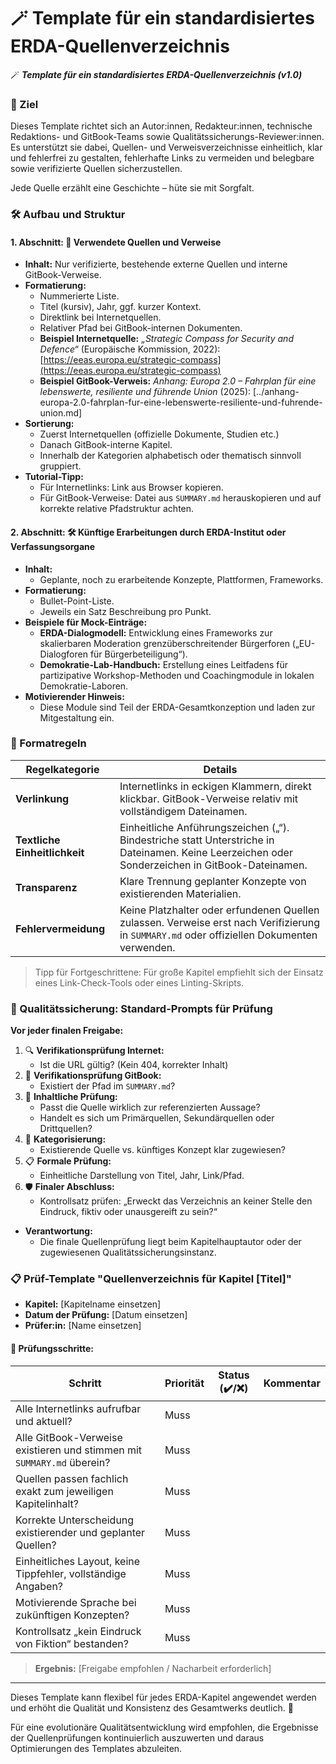 # 🪄 Template für ein standardisiertes ERDA-Quellenverzeichnis

🪄 _**Template für ein standardisiertes ERDA-Quellenverzeichnis (v1.0)**_

### 🎯 Ziel

Dieses Template richtet sich an Autor:innen, Redakteur:innen, technische Redaktions- und GitBook-Teams sowie Qualitätssicherungs-Reviewer:innen.\
Es unterstützt sie dabei, Quellen- und Verweisverzeichnisse einheitlich, klar und fehlerfrei zu gestalten, fehlerhafte Links zu vermeiden und belegbare sowie verifizierte Quellen sicherzustellen.

Jede Quelle erzählt eine Geschichte – hüte sie mit Sorgfalt.

### 🛠 Aufbau und Struktur

#### 1. Abschnitt: 📎 Verwendete Quellen und Verweise

* **Inhalt:** Nur verifizierte, bestehende externe Quellen und interne GitBook-Verweise.
* **Formatierung:**
  * Nummerierte Liste.
  * Titel (kursiv), Jahr, ggf. kurzer Kontext.
  * Direktlink bei Internetquellen.
  * Relativer Pfad bei GitBook-internen Dokumenten.
  * **Beispiel Internetquelle:** _„Strategic Compass for Security and Defence“_ (Europäische Kommission, 2022): [https://eeas.europa.eu/strategic-compass](https://eeas.europa.eu/strategic-compass)
  * **Beispiel GitBook-Verweis:** _Anhang: Europa 2.0 – Fahrplan für eine lebenswerte, resiliente und führende Union_ (2025): \[../anhang-europa-2.0-fahrplan-fur-eine-lebenswerte-resiliente-und-fuhrende-union.md]
* **Sortierung:**
  * Zuerst Internetquellen (offizielle Dokumente, Studien etc.)
  * Danach GitBook-interne Kapitel.
  * Innerhalb der Kategorien alphabetisch oder thematisch sinnvoll gruppiert.
* **Tutorial-Tipp:**
  * Für Internetlinks: Link aus Browser kopieren.
  * Für GitBook-Verweise: Datei aus `SUMMARY.md` herauskopieren und auf korrekte relative Pfadstruktur achten.

#### 2. Abschnitt: 🛠️ Künftige Erarbeitungen durch ERDA-Institut oder Verfassungsorgane

* **Inhalt:**
  * Geplante, noch zu erarbeitende Konzepte, Plattformen, Frameworks.
* **Formatierung:**
  * Bullet-Point-Liste.
  * Jeweils ein Satz Beschreibung pro Punkt.
* **Beispiele für Mock-Einträge:**
  * **ERDA-Dialogmodell:** Entwicklung eines Frameworks zur skalierbaren Moderation grenzüberschreitender Bürgerforen („EU-Dialogforen für Bürgerbeteiligung“).
  * **Demokratie-Lab-Handbuch:** Erstellung eines Leitfadens für partizipative Workshop-Methoden und Coachingmodule in lokalen Demokratie-Laboren.
* **Motivierender Hinweis:**
  * Diese Module sind Teil der ERDA-Gesamtkonzeption und laden zur Mitgestaltung ein.

### 📐 Formatregeln

| Regelkategorie                | Details                                                                                                                                         |
| ----------------------------- | ----------------------------------------------------------------------------------------------------------------------------------------------- |
| **Verlinkung**                | Internetlinks in eckigen Klammern, direkt klickbar. GitBook-Verweise relativ mit vollständigem Dateinamen.                                      |
| **Textliche Einheitlichkeit** | Einheitliche Anführungszeichen („“). Bindestriche statt Unterstriche in Dateinamen. Keine Leerzeichen oder Sonderzeichen in GitBook-Dateinamen. |
| **Transparenz**               | Klare Trennung geplanter Konzepte von existierenden Materialien.                                                                                |
| **Fehlervermeidung**          | Keine Platzhalter oder erfundenen Quellen zulassen. Verweise erst nach Verifizierung in `SUMMARY.md` oder offiziellen Dokumenten verwenden.     |

> Tipp für Fortgeschrittene: Für große Kapitel empfiehlt sich der Einsatz eines Link-Check-Tools oder eines Linting-Skripts.

### 🧠 Qualitätssicherung: Standard-Prompts für Prüfung

**Vor jeder finalen Freigabe:**

1. 🔍 **Verifikationsprüfung Internet:**
   * Ist die URL gültig? (Kein 404, korrekter Inhalt)
2. 📂 **Verifikationsprüfung GitBook:**
   * Existiert der Pfad im `SUMMARY.md`?
3. 📑 **Inhaltliche Prüfung:**
   * Passt die Quelle wirklich zur referenzierten Aussage?
   * Handelt es sich um Primärquellen, Sekundärquellen oder Drittquellen?
4. 🚦 **Kategorisierung:**
   * Existierende Quelle vs. künftiges Konzept klar zugewiesen?
5. 📋 **Formale Prüfung:**
   * Einheitliche Darstellung von Titel, Jahr, Link/Pfad.
6. 🛡️ **Finaler Abschluss:**
   * Kontrollsatz prüfen: „Erweckt das Verzeichnis an keiner Stelle den Eindruck, fiktiv oder unausgereift zu sein?“

* **Verantwortung:**
  * Die finale Quellenprüfung liegt beim Kapitelhauptautor oder der zugewiesenen Qualitätssicherungsinstanz.

### 📋 Prüf-Template "Quellenverzeichnis für Kapitel \[Titel]"

* **Kapitel:** \[Kapitelname einsetzen]
* **Datum der Prüfung:** \[Datum einsetzen]
* **Prüfer:in:** \[Name einsetzen]

#### 🔎 Prüfungsschritte:

| Schritt                                                                | Priorität | Status (✔️/❌) | Kommentar |
| ---------------------------------------------------------------------- | --------- | ------------- | --------- |
| Alle Internetlinks aufrufbar und aktuell?                              | Muss      |               |           |
| Alle GitBook-Verweise existieren und stimmen mit `SUMMARY.md` überein? | Muss      |               |           |
| Quellen passen fachlich exakt zum jeweiligen Kapitelinhalt?            | Muss      |               |           |
| Korrekte Unterscheidung existierender und geplanter Quellen?           | Muss      |               |           |
| Einheitliches Layout, keine Tippfehler, vollständige Angaben?          | Muss      |               |           |
| Motivierende Sprache bei zukünftigen Konzepten?                        | Muss      |               |           |
| Kontrollsatz „kein Eindruck von Fiktion“ bestanden?                    | Muss      |               |           |

> **Ergebnis:** \[Freigabe empfohlen / Nacharbeit erforderlich]

***

Dieses Template kann flexibel für jedes ERDA-Kapitel angewendet werden und erhöht die Qualität und Konsistenz des Gesamtwerks deutlich. 🚀

Für eine evolutionäre Qualitätsentwicklung wird empfohlen, die Ergebnisse der Quellenprüfungen kontinuierlich auszuwerten und daraus Optimierungen des Templates abzuleiten.
